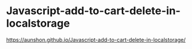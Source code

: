 # Javascript-add-to-cart-delete-in-localstorage
https://aunshon.github.io/Javascript-add-to-cart-delete-in-localstorage/
